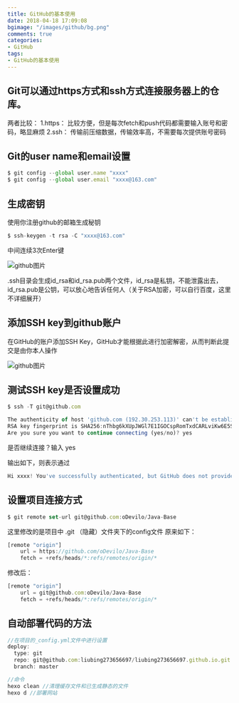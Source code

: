 ```yaml
---
title: GitHub的基本使用
date: 2018-04-18 17:09:08
bgimage: "/images/github/bg.png"
comments: true
categories:
- GitHub
tags:
- GitHub的基本使用
---
```

## Git可以通过https方式和ssh方式连接服务器上的仓库。
两者比较：
1.https： 比较方便，但是每次fetch和push代码都需要输入账号和密码，略显麻烦
2.ssh： 传输前压缩数据，传输效率高，不需要每次提供账号密码
## Git的user name和email设置

```javascript
$ git config --global user.name "xxxx"
$ git config --global user.email "xxxx@163.com"
```

## 生成密钥
使用你注册github的邮箱生成秘钥

```javascript
$ ssh-keygen -t rsa -C "xxxx@163.com"
```

中间连续3次Enter键

![github图片](/images/github/githubsetup.png)

.ssh目录会生成id_rsa和id_rsa.pub两个文件，id_rsa是私钥，不能泄露出去，id_rsa.pub是公钥，可以放心地告诉任何人（关于RSA加密，可以自行百度，这里不详细展开）

## 添加SSH key到github账户

在GitHub的账户添加SSH Key，GitHub才能根据此进行加密解密，从而判断此提交是由你本人操作

![github图片](/images/github/githubssh.png)

## 测试SSH key是否设置成功

```javascript
$ ssh -T git@github.com
```

```javascript
The authenticity of host 'github.com (192.30.253.113)' can't be established.
RSA key fingerprint is SHA256:nThbg6kXUpJWGl7E1IGOCspRomTxdCARLviKw6E5SY8.
Are you sure you want to continue connecting (yes/no)? yes
```

是否继续连接？输入 yes

输出如下，则表示通过

```javascript
Hi xxxx! You've successfully authenticated, but GitHub does not provide shell        access.
```

## 设置项目连接方式

```javascript
$ git remote set-url git@github.com:oDevilo/Java-Base
```

这里修改的是项目中 .git （隐藏）文件夹下的config文件
原来如下：

```javascript
[remote "origin"]
    url = https://github.com/oDevilo/Java-Base
    fetch = +refs/heads/*:refs/remotes/origin/*
```

修改后：

```javascript
[remote "origin"]
    url = git@github.com:oDevilo/Java-Base
    fetch = +refs/heads/*:refs/remotes/origin/*
```

## 自动部署代码的方法

```javascript
//在项目的_config.yml文件中进行设置
deploy:
  type: git
  repo: git@github.com:liubing273656697/liubing273656697.github.io.git
  branch: master

//命令
hexo clean //清理缓存文件和已生成静态的文件
hexo d //部署网站
```

